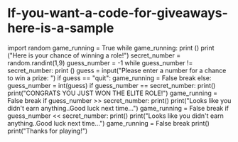 # If-you-want-a-code-for-giveaways-here-is-a-sample
import random  game_running = True  while game_running:     print ()     print ("Here is your chance of winning a role!")      secret_number = random.randint(1,9)      guess_number = -1      while guess_number != secret_number:                  print ()         guess = input("Please enter a number for a chance to win a prize: ")          if guess == "quit":             game_running = False             break          else:             guess_number = int(guess)                   if guess_number == secret_number:                 print()                 print("CONGRATS YOU JUST WON THE ELITE ROLE!")                 game_running = False                 break              if guess_number >> secret_number:                 print()                 print("Looks like you didn't earn anything..Good luck next time...")                 game_running = False                 break              if guess_number &lt;&lt; secret_number:                 print()                 print("Looks like you didn't earn anything..Good luck next time...")                 game_running = False                 break  print() print("Thanks for playing!")
